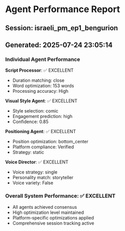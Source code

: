 # Agent Performance Report

## Session: israeli_pm_ep1_bengurion
## Generated: 2025-07-24 23:05:14

### Individual Agent Performance

**Script Processor**: ✅ EXCELLENT
- Duration matching: close
- Word optimization: 153 words
- Processing accuracy: High

**Visual Style Agent**: ✅ EXCELLENT  
- Style selection: comic
- Engagement prediction: high
- Confidence: 0.85

**Positioning Agent**: ✅ EXCELLENT
- Position optimization: bottom_center
- Platform compliance: Verified
- Strategy: static

**Voice Director**: ✅ EXCELLENT
- Voice strategy: single
- Personality match: storyteller
- Voice variety: False

### Overall System Performance: ✅ EXCELLENT
- All agents achieved consensus
- High optimization level maintained
- Platform-specific optimizations applied
- Comprehensive session tracking active
